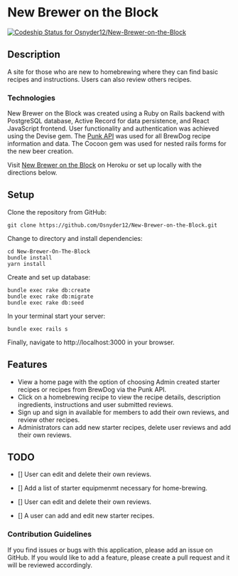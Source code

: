 # New Brewer on the Block

[![Codeship Status for Osnyder12/New-Brewer-on-the-Block](https://app.codeship.com/projects/be6f19f3-4401-46c1-b0fc-7390b75a23b6/status?branch=master)](https://app.codeship.com/projects/443166)

## Description

A site for those who are new to homebrewing where they can find basic recipes and instructions. Users can also review others recipes.

### Technologies

New Brewer on the Block was created using a Ruby on Rails backend with PostgreSQL database, Active Record for data persistence, and React JavaScript frontend. User functionality and authentication was achieved using the Devise gem. The [Punk API](https://punkapi.com/documentation/v2) was used for all BrewDog recipe information and data. The Cocoon gem was used for nested rails forms for the new beer creation. 

Visit [New Brewer on the Block](https://new-brewer.herokuapp.com/) on Heroku or set up locally with the directions below.

## Setup

Clone the repository from GitHub:

```
git clone https://github.com/Osnyder12/New-Brewer-on-the-Block.git
```

Change to directory and install dependencies:

```
cd New-Brewer-On-The-Block
bundle install
yarn install
```

Create and set up database:

```
bundle exec rake db:create
bundle exec rake db:migrate
bundle exec rake db:seed
```

In your terminal start your server:

`bundle exec rails s`

Finally, navigate to http://localhost:3000 in your browser.

## Features

- View a home page with the option of choosing Admin created starter recipes or recipes from BrewDog via the Punk API.
- Click on a homebrewing recipe to view the recipe details, description ingredients, instructions and user submitted reviews.
- Sign up and sign in available for members to add their own reviews, and review other recipes.
- Administrators can add new starter recipes, delete user reviews and add their own reviews.

## TODO

- [] User can edit and delete their own reviews.

- [] Add a list of starter equipmenmt necessary for home-brewing.

- [] User can edit and delete their own reviews.

- [] A user can add and edit new starter recipes.

### Contribution Guidelines

If you find issues or bugs with this application, please add an issue on GitHub. If you would like to add a feature, please create a pull request and it will be reviewed accordingly.
